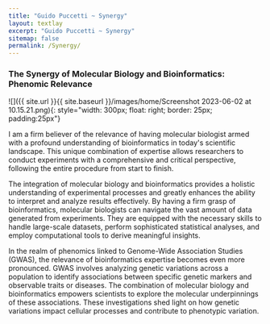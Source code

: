 ```yaml
---
title: "Guido Puccetti ~ Synergy"
layout: textlay
excerpt: "Guido Puccetti ~ Synergy"
sitemap: false
permalink: /Synergy/
---
```


### The Synergy of Molecular Biology and Bioinformatics: Phenomic Relevance

![]({{ site.url }}{{ site.baseurl }}/images/home/Screenshot 2023-06-02 at 10.15.21.png){: style="width: 300px; float: right; border: 25px; padding:25px"}


I am a firm believer of the relevance of having molecular biologist armed with a profound understanding of bioinformatics in today's scientific landscape. This unique combination of expertise allows researchers to conduct experiments with a comprehensive and critical perspective, following the entire procedure from start to finish.

The integration of molecular biology and bioinformatics provides a holistic understanding of experimental processes and greatly enhances the ability to interpret and analyze results effectively. By having a firm grasp of bioinformatics, molecular biologists can navigate the vast amount of data generated from experiments. They are equipped with the necessary skills to handle large-scale datasets, perform sophisticated statistical analyses, and employ computational tools to derive meaningful insights. 

In the realm of phenomics linked to Genome-Wide Association Studies (GWAS), the relevance of bioinformatics expertise becomes even more pronounced. GWAS involves analyzing genetic variations across a population to identify associations between specific genetic markers and observable traits or diseases. The combination of molecular biology and bioinformatics empowers scientists to explore the molecular underpinnings of these associations. These investigations shed light on how genetic variations impact cellular processes and contribute to phenotypic variation.
